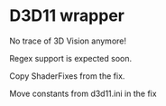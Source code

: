 # D3D11 wrapper
No trace of 3D Vision anymore!

Regex support is expected soon.

Copy ShaderFixes from the fix.

Move constants from d3d11.ini in the fix
